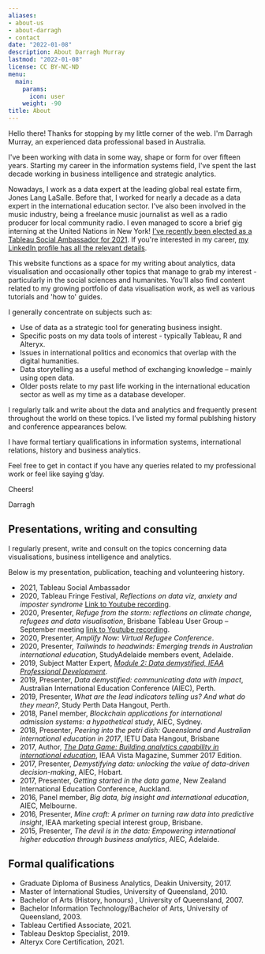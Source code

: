 ```yaml
---
aliases:
- about-us
- about-darragh
- contact
date: "2022-01-08"
description: About Darragh Murray
lastmod: "2022-01-08"
license: CC BY-NC-ND
menu:
  main:
    params:
      icon: user
    weight: -90
title: About
---
```

Hello there! Thanks for stopping by my little corner of the web. I'm Darragh Murray, an experienced data professional based in Australia.

I've been working with data in some way, shape or form for over fifteen years. Starting my career in the information systems field, I've spent the last decade working in business intelligence and strategic analytics. 

Nowadays, I work as a data expert at the leading global real estate firm, Jones Lang LaSalle. Before that, I worked for nearly a decade as a data expert in the international education sector. I’ve also been involved in the music industry, being a freelance music journalist as well as a radio producer for local community radio. I even managed to score a brief gig interning at the United Nations in New York! [I’ve recently been elected as a Tableau Social Ambassador for 2021](https://www.tableau.com/community/community-leaders/ambassadors). If you're interested in my career, [my LinkedIn profile has all the relevant details](https://www.linkedin.com/in/darraghmurray/).

This website functions as a space for my writing about analytics, data visualisation and occasionally other topics that manage to grab my interest - particularly in the social sciences and humanites. You'll also find content related to my growing portfolio of data visualisation work, as well as various tutorials and 'how to' guides. 

I generally concentrate on subjects such as:

* Use of data as a strategic tool for generating business insight.
* Specific posts on my data tools of interest - typically Tableau, R and Alteryx.
* Issues in international politics and economics that overlap with the digital humanities.
* Data storytelling as a useful method of exchanging knowledge – mainly using open data.
* Older posts relate to my past life working in the international education sector as well as my time as a database developer.

I regularly talk and write about the data and analytics and frequently present throughout the world on these topics. I’ve listed my formal publshing history and conference appearances below.

I have formal tertiary qualifications in information systems, international relations, history and business analytics. 

Feel free to get in contact if you have any queries related to my professional work or feel like saying g’day.

Cheers!

Darragh

## Presentations, writing and consulting

I regularly present, write and consult on the topics concerning data visualisations, business intelligence and analytics.

Below is my presentation, publication, teaching and volunteering history.

* 2021, Tableau Social Ambassador
* 2020, Tableau Fringe Festival, *Reflections on data viz, anxiety and imposter syndrome* [Link to Youtube recording](https://www.youtube.com/watch?v=kx9nqrDFmLA).
* 2020, Presenter, *Refuge from the storm: reflections on climate change, refugees and data visualisation*, Brisbane Tableau User Group – September meeting [link to Youtube recording](https://www.youtube.com/watch?v=EoRURhAARys&feature=youtu.be).
* 2020, Presenter, *Amplify Now: Virtual Refugee Conference*.
* 2020, Presenter, *Tailwinds to headwinds: Emerging trends in Australian international education*, StudyAdelaide members event, Adelaide.
* 2019, Subject Matter Expert, *[Module 2: Data demystified, IEAA Professional Development](https://www.ieaa.org.au/events/event/module-2-data-demystified)*.
* 2019, Presenter,  *Data demystified: communicating data with impact*, Australian International Education Conference (AIEC), Perth.
* 2019, Presenter, *What are the lead indicators telling us? And what do they mean?*, Study Perth Data Hangout, Perth.
* 2018, Panel member, *Blockchain applications for international admission systems: a hypothetical study*, AIEC, Sydney.
* 2018, Presenter, *Peering into the petri dish: Queensland and Australian international education in 2017*, IETU Data Hangout, Brisbane
* 2017, Author, *[The Data Game: Building analytics capability in international education](https://www.darraghmurray.com/writing/the-data-game-building-analytics-capability-in-international-education/)*, IEAA Vista Magazine, Summer 2017 Edition.
* 2017, Presenter, *Demystifying data: unlocking the value of data-driven decision-making*, AIEC, Hobart.
* 2017, Presenter, *Getting started in the data game*, New Zealand International Education Conference, Auckland.
* 2016, Panel member, *Big data, big insight and international education*, AIEC, Melbourne.
* 2016, Presenter, *Mine craft: A primer on turning raw data into predictive insight*, IEAA marketing special interest group, Brisbane.
* 2015, Presenter, *The devil is in the data: Empowering international higher education through business analytics*, AIEC, Adelaide.

## Formal qualifications

* Graduate Diploma of Business Analytics, Deakin University, 2017.
* Master of International Studies, University of Queensland, 2010.
* Bachelor of Arts (History, honours) , University of Queensland, 2007.
* Bachelor Information Technology/Bachelor of Arts, University of Queensland, 2003.
* Tableau Certified Associate, 2021.
* Tableau Desktop Specialist, 2019.
* Alteryx Core Certification, 2021.
